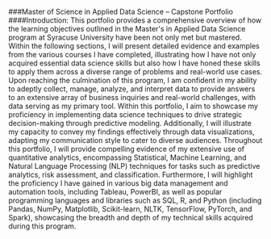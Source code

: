 ###Master of Science in Applied Data Science – Capstone Portfolio
####Introduction:
This portfolio provides a comprehensive overview of how the learning objectives outlined in the Master's in Applied Data Science program at Syracuse University have been not only met but mastered. Within the following sections, I will present detailed evidence and examples from the various courses I have completed, illustrating how I have not only acquired essential data science skills but also how I have honed these skills to apply them across a diverse range of problems and real-world use cases.
Upon reaching the culmination of this program, I am confident in my ability to adeptly collect, manage, analyze, and interpret data to provide answers to an extensive array of business inquiries and real-world challenges, with data serving as my primary tool. Within this portfolio, I aim to showcase my proficiency in implementing data science techniques to drive strategic decision-making through predictive modeling. Additionally, I will illustrate my capacity to convey my findings effectively through data visualizations, adapting my communication style to cater to diverse audiences.
Throughout this portfolio, I will provide compelling evidence of my extensive use of quantitative analytics, encompassing Statistical, Machine Learning, and Natural Language Processing (NLP) techniques for tasks such as predictive analytics, risk assessment, and classification. Furthermore, I will highlight the proficiency I have gained in various big data management and automation tools, including Tableau, PowerBI, as well as popular programming languages and libraries such as SQL, R, and Python (including Pandas, NumPy, Matplotlib, Scikit-learn, NLTK, TensorFlow, PyTorch, and Spark), showcasing the breadth and depth of my technical skills acquired during this program.
